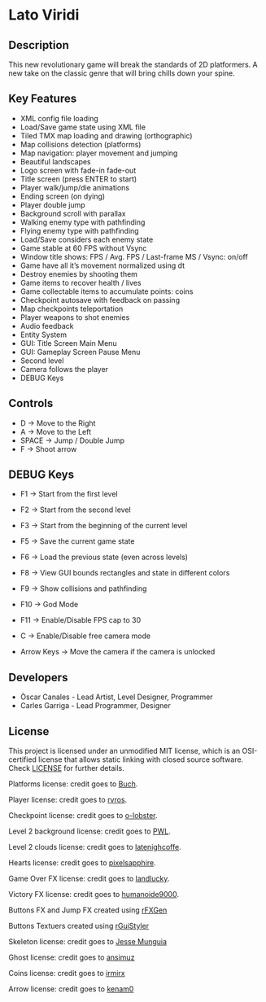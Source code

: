 # Lato Viridi

## Description

This new revolutionary game will break the standards of 2D platformers. A new take on the classic genre that will bring chills down your spine.

## Key Features

 - XML config file loading
 - Load/Save game state using XML file
 - Tiled TMX map loading and drawing (orthographic)
 - Map collisions detection (platforms)
 - Map navigation: player movement and jumping
 - Beautiful landscapes
 - Logo screen with fade-in fade-out
 - Title screen (press ENTER to start)
 - Player walk/jump/die animations
 - Ending screen (on dying)
 - Player double jump
 - Background scroll with parallax
 - Walking enemy type with pathfinding
 - Flying enemy type with pathfinding
 - Load/Save considers each enemy state
 - Game stable at 60 FPS without Vsync
 - Window title shows: FPS / Avg. FPS / Last-frame MS / Vsync: on/off
 - Game have all it’s movement normalized using dt
 - Destroy enemies by shooting them
 - Game items to recover health / lives
 - Game collectable items to accumulate points: coins
 - Checkpoint autosave with feedback on passing
 - Map checkpoints teleportation
 - Player weapons to shot enemies
 - Audio feedback
 - Entity System
 - GUI: Title Screen Main Menu
 - GUI: Gameplay Screen Pause Menu
 - Second level
 - Camera follows the player
 - DEBUG Keys
 
## Controls

 - D -> Move to the Right
 - A -> Move to the Left
 - SPACE -> Jump / Double Jump
 - F -> Shoot arrow

## DEBUG Keys

 - F1 -> Start from the first level
 - F2 -> Start from the second level
 - F3 -> Start from the beginning of the current level
 - F5 -> Save the current game state
 - F6 -> Load the previous state (even across levels)
 - F8 -> View GUI bounds rectangles and state in different colors
 - F9 -> Show collisions and pathfinding
 - F10 -> God Mode
 - F11 -> Enable/Disable FPS cap to 30
 
 - C -> Enable/Disable free camera mode
 - Arrow Keys -> Move the camera if the camera is unlocked

## Developers

 - Òscar Canales - Lead Artist, Level Designer, Programmer
 - Carles Garriga - Lead Programmer, Designer

## License

This project is licensed under an unmodified MIT license, which is an OSI-certified license that allows static linking with closed source software. Check [LICENSE](LICENSE) for further details.

Platforms license: credit goes to [Buch](https://opengameart.org/users/buch).

Player license: credit goes to [rvros](https://rvros.itch.io/).

Checkpoint license: credit goes to [o-lobster](https://o-lobster.itch.io/).

Level 2 background license: credit goes to [PWL](https://opengameart.org/users/pwl).

Level 2 clouds license: credit goes to [latenighcoffe](https://latenighcoffe.itch.io/).

Hearts license: credit goes to [pixelsapphire](https://pixelsapphire.itch.io/).

Game Over FX license: credit goes to [landlucky](https://freesound.org/people/landlucky/).

Victory FX license: credit goes to [humanoide9000](https://freesound.org/people/humanoide9000/).

Buttons FX and Jump FX created using [rFXGen](https://github.com/raysan5/rfxgen)

Buttons Textuers created using [rGuiStyler](https://github.com/raysan5/raygui)

Skeleton license: credit goes to [Jesse Munguia](https://jesse-m.itch.io/)

Ghost license: credit goes to [ansimuz](https://ansimuz.itch.io/)

Coins license: credit goes to [irmirx](https://opengameart.org/users/irmirx)

Arrow license: credit goes to [kenam0](https://kenam0.itch.io/arrows-pack)
